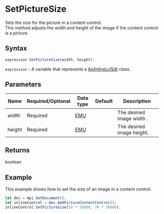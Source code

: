 # SetPictureSize

Sets the size for the picture in a content control.\
This method adjusts the width and height of the image if the content control is a picture.

## Syntax

```javascript
expression.SetPictureSize(width, height);
```

`expression` - A variable that represents a [ApiInlineLvlSdt](../ApiInlineLvlSdt.md) class.

## Parameters

| **Name** | **Required/Optional** | **Data type** | **Default** | **Description** |
| ------------- | ------------- | ------------- | ------------- | ------------- |
| width | Required | [EMU](../../Enumeration/EMU.md) |  | The desired image width . |
| height | Required | [EMU](../../Enumeration/EMU.md) |  | The desired image height. |

## Returns

boolean

## Example

This example shows how to set the size of an image in a content control.

```javascript editor-docx
let doc = Api.GetDocument();
let inlineControl = doc.AddPictureContentControl();
inlineControl.SetPictureSize(50 * 36000, 70 * 36000);
```
